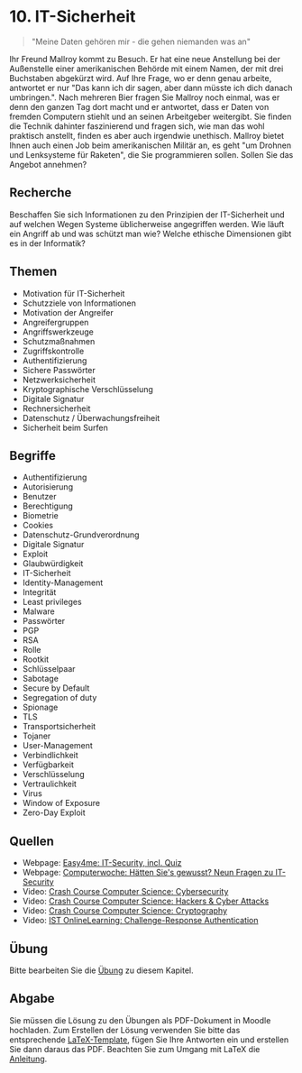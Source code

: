 # 10. IT-Sicherheit

> "Meine Daten gehören mir - die gehen niemanden was an"

Ihr Freund Mallroy kommt zu Besuch. Er hat eine neue Anstellung bei der Außenstelle einer amerikanischen Behörde mit einem Namen, der mit drei Buchstaben abgekürzt wird. Auf Ihre Frage, wo er denn genau arbeite, antwortet er nur "Das kann ich dir sagen, aber dann müsste ich dich danach umbringen.". Nach mehreren Bier fragen Sie Mallroy noch einmal, was er denn den ganzen Tag dort macht und er antwortet, dass er Daten von fremden Computern stiehlt und an seinen Arbeitgeber weitergibt. Sie finden die Technik dahinter faszinierend und fragen sich, wie man das wohl praktisch anstellt, finden es aber auch irgendwie unethisch. Mallroy bietet Ihnen auch einen Job beim amerikanischen Militär an, es geht "um Drohnen und Lenksysteme für Raketen", die Sie programmieren sollen. Sollen Sie das Angebot annehmen?

## Recherche

Beschaffen Sie sich Informationen zu den Prinzipien der IT-Sicherheit und auf welchen Wegen Systeme üblicherweise angegriffen werden. Wie läuft ein Angriff ab und was schützt man wie? Welche ethische Dimensionen gibt es in der Informatik?

## Themen

  - Motivation für IT-Sicherheit
  - Schutzziele von Informationen
  - Motivation der Angreifer
  - Angreifergruppen
  - Angriffswerkzeuge
  - Schutzmaßnahmen
  - Zugriffskontrolle
  - Authentifizierung
  - Sichere Passwörter
  - Netzwerksicherheit
  - Kryptographische Verschlüsselung
  - Digitale Signatur
  - Rechnersicherheit
  - Datenschutz / Überwachungsfreiheit
  - Sicherheit beim Surfen

## Begriffe

  - Authentifizierung
  - Autorisierung
  - Benutzer
  - Berechtigung
  - Biometrie
  - Cookies
  - Datenschutz-Grundverordnung
  - Digitale Signatur
  - Exploit
  - Glaubwürdigkeit
  - IT-Sicherheit
  - Identity-Management
  - Integrität
  - Least privileges
  - Malware
  - Passwörter
  - PGP
  - RSA
  - Rolle
  - Rootkit
  - Schlüsselpaar
  - Sabotage
  - Secure by Default
  - Segregation of duty
  - Spionage
  - TLS
  - Transportsicherheit
  - Tojaner
  - User-Management
  - Verbindlichkeit
  - Verfügbarkeit
  - Verschlüsselung
  - Vertraulichkeit
  - Virus
  - Window of Exposure
  - Zero-Day Exploit

## Quellen

  * Webpage: [Easy4me: IT-Security, incl. Quiz](https://www.easy4me.info/microsoft-office-20072010/modul-8/)
  * Webpage: [Computerwoche: Hätten Sie's gewusst? Neun Fragen zu IT-Security](https://www.computerwoche.de/q/haetten-sie-s-gewusst-neun-fragen-zu-it-security,58)
  * Video: [Crash Course Computer Science: Cybersecurity](https://youtu.be/bPVaOlJ6ln0)
  * Video: [Crash Course Computer Science: Hackers & Cyber Attacks](https://youtu.be/_GzE99AmAQU)
  * Video: [Crash Course Computer Science: Cryptography](https://youtu.be/jhXCTbFnK8o)
  * Video: [IST OnlineLearning: Challenge-Response Authentication](https://youtu.be/CqF0qacZgPQ)

## Übung

Bitte bearbeiten Sie die [Übung](exercise.md) zu diesem Kapitel.

## Abgabe

Sie müssen die Lösung zu den Übungen als PDF-Dokument in Moodle hochladen. Zum Erstellen der Lösung verwenden Sie bitte das entsprechende [LaTeX-Template](../loesung_template.tex), fügen Sie Ihre Antworten ein und erstellen Sie dann daraus das PDF. Beachten Sie zum Umgang mit LaTeX die [Anleitung](../readme_latex.md).
